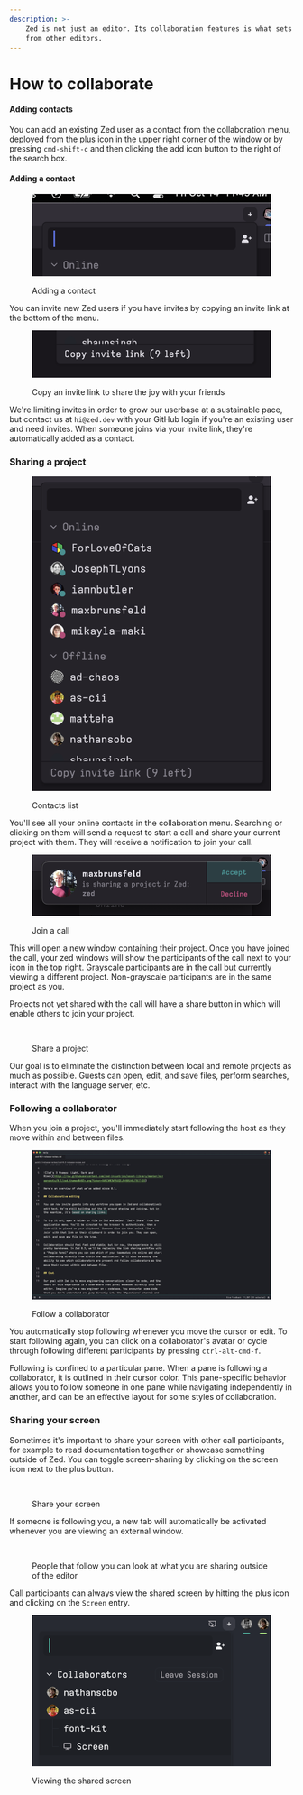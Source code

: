 ```yaml
---
description: >-
    Zed is not just an editor. Its collaboration features is what sets it apart
    from other editors.
---
```


# How to collaborate

#### Adding contacts

You can add an existing Zed user as a contact from the collaboration menu, deployed from the plus icon in the upper right corner of the window or by pressing `cmd-shift-c` and then clicking the add icon button to the right of the search box.

#### Adding a contact

<figure><img src="../.gitbook/assets/add-contacts.png" alt=""><figcaption><p>Adding a contact</p></figcaption></figure>

You can invite new Zed users if you have invites by copying an invite link at the bottom of the menu.

<figure><img src="../.gitbook/assets/invite-link.png" alt=""><figcaption><p>Copy an invite link to share the joy with your friends</p></figcaption></figure>

We're limiting invites in order to grow our userbase at a sustainable pace, but contact us at `hi@zed.dev` with your GitHub login if you're an existing user and need invites. When someone joins via your invite link, they're automatically added as a contact.

### Sharing a project

<figure><img src="../.gitbook/assets/contacts.png" alt=""><figcaption><p>Contacts list</p></figcaption></figure>

You'll see all your online contacts in the collaboration menu. Searching or clicking on them will send a request to start a call and share your current project with them. They will receive a notification to join your call.

<figure><img src="../.gitbook/assets/join-call.png" alt=""><figcaption><p>Join a call</p></figcaption></figure>

This will open a new window containing their project. Once you have joined the call, your zed windows will show the participants of the call next to your icon in the top right. Grayscale participants are in the call but currently viewing a different project. Non-grayscale participants are in the same project as you.

Projects not yet shared with the call will have a share button in which will enable others to join your project.

<figure><img src="../.gitbook/assets/share-project.png" alt=""><figcaption><p>Share a project</p></figcaption></figure>

Our goal is to eliminate the distinction between local and remote projects as much as possible. Guests can open, edit, and save files, perform searches, interact with the language server, etc.

### Following a collaborator

When you join a project, you'll immediately start following the host as they move within and between files.

<figure><img src="../.gitbook/assets/follow.jpg" alt=""><figcaption><p>Follow a collaborator</p></figcaption></figure>

You automatically stop following whenever you move the cursor or edit. To start following again, you can click on a collaborator's avatar or cycle through following different participants by pressing `ctrl-alt-cmd-f`.

Following is confined to a particular pane. When a pane is following a collaborator, it is outlined in their cursor color. This pane-specific behavior allows you to follow someone in one pane while navigating independently in another, and can be an effective layout for some styles of collaboration.

### Sharing your screen

Sometimes it's important to share your screen with other call participants, for example to read documentation together or showcase something outside of Zed. You can toggle screen-sharing by clicking on the screen icon next to the plus button.

<figure><img src="../.gitbook/assets/share-screen.png" alt=""><figcaption><p>Share your screen</p></figcaption></figure>

If someone is following you, a new tab will automatically be activated whenever you are viewing an external window.

<figure><img src="../.gitbook/assets/follow-shared-screen.png" alt=""><figcaption><p>People that follow you can look at what you are sharing outside of the editor</p></figcaption></figure>

Call participants can always view the shared screen by hitting the plus icon and clicking on the `Screen` entry.

<figure><img src="../.gitbook/assets/deploy-shared-screen.png" alt=""><figcaption><p>Viewing the shared screen</p></figcaption></figure>
